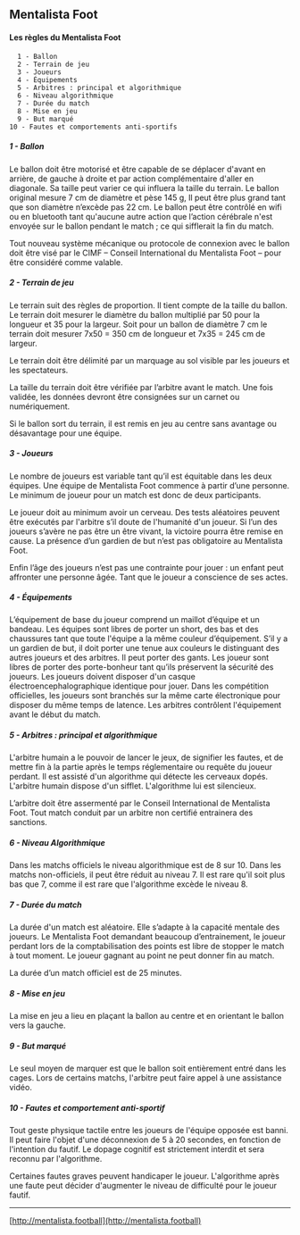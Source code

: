 ## Mentalista Foot
#### Les règles du Mentalista Foot

	  1 - Ballon
	  2 - Terrain de jeu
	  3 - Joueurs
	  4 - Équipements
	  5 - Arbitres : principal et algorithmique
	  6 - Niveau algorithmique
	  7 - Durée du match
	  8 - Mise en jeu
	  9 - But marqué
	10 - Fautes et comportements anti-sportifs


##### 1 - Ballon

Le ballon doit être motorisé et être capable de se déplacer d'avant en arrière, de gauche à droite et par action complémentaire d'aller en diagonale.
Sa taille peut varier ce qui influera la taille du terrain. Le ballon original mesure 7 cm de diamètre et pèse 145 g, Il peut être plus grand tant que son diamètre n’excède pas 22 cm.
Le ballon peut être contrôlé en wifi ou en bluetooth tant qu'aucune autre action que l’action cérébrale n'est envoyée sur le ballon pendant le match ; ce qui sifflerait la fin du match.

Tout nouveau système mécanique ou protocole de connexion avec le ballon doit être visé par le CIMF – Conseil International du Mentalista Foot – pour être considéré comme valable.

##### 2 - Terrain de jeu

Le terrain suit des règles de proportion. Il tient compte de la taille du ballon. Le terrain doit mesurer le diamètre du ballon multiplié par 50 pour la longueur et 35 pour la largeur. Soit pour un ballon de diamètre 7 cm le terrain doit mesurer 7x50 = 350 cm de longueur et 7x35 = 245 cm de largeur.

Le terrain doit être délimité par un marquage au sol visible par les joueurs et les spectateurs.

La taille du terrain doit être vérifiée par l’arbitre avant le match. Une fois validée, les données devront être consignées sur un carnet ou numériquement.

Si le ballon sort du terrain, il est remis en jeu au centre sans avantage ou désavantage pour une équipe.

##### 3 - Joueurs

Le nombre de joueurs est variable tant qu’il est équitable dans les deux équipes. Une équipe de Mentalista Foot commence à partir d’une personne. Le minimum de joueur pour un match est donc de deux participants.

Le joueur doit au minimum avoir un cerveau. Des tests aléatoires peuvent être exécutés par l'arbitre s’il doute de l'humanité d'un joueur.
Si l’un des joueurs s’avère ne pas être un être vivant, la victoire pourra être remise en cause.
La présence d’un gardien de but n’est pas obligatoire au Mentalista Foot.

Enfin l’âge des joueurs n’est pas une contrainte pour jouer : un enfant peut affronter une personne âgée. Tant que le joueur a conscience de ses actes.

##### 4 - Équipements

L’équipement de base du joueur comprend un maillot d’équipe et un bandeau. Les équipes sont libres de porter un short, des bas et des chaussures tant que toute l'équipe a la même couleur d’équipement.
S’il y a un gardien de but, il doit porter une tenue aux couleurs le distinguant des autres joueurs et des arbitres. Il peut porter des gants. Les joueur sont libres de porter des porte-bonheur tant qu’ils préservent la sécurité des joueurs.
Les joueurs doivent disposer d'un casque électroencephalographique identique pour jouer. Dans les compétition officielles, les joueurs sont branchés sur la même carte électronique pour disposer du même temps de latence.
Les arbitres contrôlent l'équipement avant le début du match.

##### 5 - Arbitres : principal et algorithmique

L'arbitre humain a le pouvoir de lancer le jeux, de signifier les fautes, et de mettre fin à la partie après le temps réglementaire ou requête du joueur perdant.
Il est assisté d'un algorithme qui détecte les cerveaux dopés.
L'arbitre humain dispose d'un sifflet. L'algorithme lui est silencieux.

L’arbitre doit être assermenté par le Conseil International de Mentalista Foot. Tout match conduit par un arbitre non certifié entrainera des sanctions.

##### 6 - Niveau Algorithmique

Dans les matchs officiels le niveau algorithmique est de 8 sur 10. Dans les matchs non-officiels, il peut être réduit au niveau 7. Il est rare qu'il soit plus bas que 7, comme il est rare que l'algorithme excède le niveau 8.

##### 7 - Durée du match

La durée d'un match est aléatoire. Elle s’adapte à la capacité mentale des joueurs. Le Mentalista Foot demandant beaucoup d’entrainement, le joueur perdant lors de la comptabilisation des points est libre de stopper le match à tout moment. Le joueur gagnant au point ne peut donner fin au match. 

La durée d’un match officiel est de 25 minutes.

##### 8 - Mise en jeu

La mise en jeu a lieu en plaçant la ballon au centre et en orientant le ballon vers la gauche.

##### 9 - But marqué

Le seul moyen de marquer est que le ballon soit entièrement entré dans les cages. Lors de certains matchs, l'arbitre peut faire appel à une assistance vidéo. 

##### 10 - Fautes et comportement anti-sportif
	
Tout geste physique tactile entre les joueurs de l'équipe opposée est banni. Il peut faire l'objet d'une déconnexion de 5 à 20 secondes, en fonction de l'intention du fautif.
Le dopage cognitif est strictement interdit et sera reconnu par l'algorithme.

Certaines fautes graves peuvent handicaper le joueur. L'algorithme après une faute peut décider d'augmenter le niveau de difficulté pour le joueur fautif.

__________________________

[http://mentalista.football](http://mentalista.football)